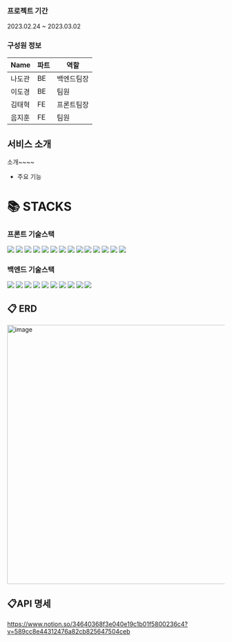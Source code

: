 ### **프로젝트 기간**

2023.02.24 ~ 2023.03.02


### **구성원 정보**
|**Name**|**파트**|**역할**|
|------|---|---|
|나도관|BE|백엔드팀장
|이도경|BE|팀원
|김태혁|FE|프론트팀장
|음지훈|FE|팀원



## **서비스 소개**

소개~~~~


+ 주요 기능




<div><h1>📚 STACKS</h1></div>

### 프론트 기술스택

<div>
<img src="https://img.shields.io/badge/javascript-F7DF1E?style=for-the-badge&logo=javascript&logoColor=black">
<img src="https://img.shields.io/badge/react-61DAFB?style=for-the-badge&logo=react&logoColor=black">
<img src="https://img.shields.io/badge/redux-764ABC?style=for-the-badge&logo=redux&logoColor=white">
<img src="https://img.shields.io/badge/react router-CA4245?style=for-the-badge&logo=React Router&logoColor=white">
<img src="https://img.shields.io/badge/styled components-DB7093?style=for-the-badge&logo=styled-components&logoColor=white">
<img src="https://img.shields.io/badge/Axios-5A29E4?style=for-the-badge&logo=Axios&logoColor=white">
<img src="https://img.shields.io/badge/SockJS-69c832?style=for-the-badge&logo=&logoColor=white">
<img src="https://img.shields.io/badge/STOMP-372805?style=for-the-badge&logo=&logoColor=white">
<img src="https://img.shields.io/badge/kakao maps-FFCD00?style=for-the-badge&logo=Kakao&logoColor=black">
<img src="https://img.shields.io/badge/AWS Amplify-FF9900?style=for-the-badge&logo=AWS Amplify&logoColor=white">
<img src="https://img.shields.io/badge/git-F05032?style=for-the-badge&logo=git&logoColor=white">
<img src="https://img.shields.io/badge/github-181717?style=for-the-badge&logo=github&logoColor=white">
<img src="https://img.shields.io/badge/yarn-2C8EBB?style=for-the-badge&logo=yarn&logoColor=white">
<img src="https://img.shields.io/badge/Visual Studio Code-007ACC?style=for-the-badge&logo=Visual Studio Code&logoColor=white">
</div>

### 백엔드 기술스택

<div>
<img src="https://img.shields.io/badge/Java-cd0000?style=for-the-badge&logo=&logoColor=white">
<img src="https://img.shields.io/badge/spring-6DB33F?style=for-the-badge&logo=spring&logoColor=white">
<img src="https://img.shields.io/badge/spring boot-6DB33F?style=for-the-badge&logo=spring boot&logoColor=white">
<img src="https://img.shields.io/badge/MySQL-4479A1?style=for-the-badge&logo=MySQL&logoColor=white">
<img src="https://img.shields.io/badge/Amazon EC2-FF9900?style=for-the-badge&logo=Amazon EC2&logoColor=white">
<img src="https://img.shields.io/badge/Amazon S3-569A31?style=for-the-badge&logo=Amazon S3&logoColor=white">
<img src="https://img.shields.io/badge/Amazon RDS-527FFF?style=for-the-badge&logo=Amazon RDS&logoColor=white">
<img src="https://img.shields.io/badge/IntelliJ IDEA-000000?style=for-the-badge&logo=IntelliJ IDEA&logoColor=white">
<img src="https://img.shields.io/badge/git-F05032?style=for-the-badge&logo=git&logoColor=white">
<img src="https://img.shields.io/badge/github-181717?style=for-the-badge&logo=github&logoColor=white">
</div>


## 📋 **ERD**

<img width="600" alt="image" src="https://user-images.githubusercontent.com/81396553/221872047-e0905403-64fa-4837-be91-b3548952ef64.png" textalign="center">


## 📋**API 명세**
https://www.notion.so/34640368f3e040e19c1b01f5800236c4?v=589cc8e44312476a82cb825647504ceb
